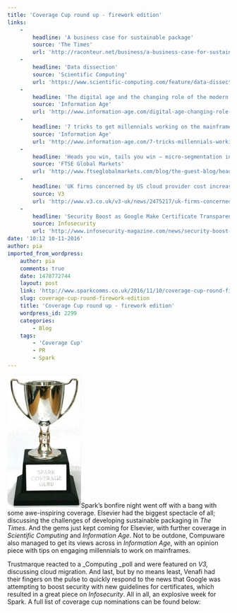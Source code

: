 ```yaml
---
title: 'Coverage Cup round up - firework edition'
links:
    -
        headline: 'A business case for sustainable package'
        source: 'The Times'
        url: 'http://raconteur.net/business/a-business-case-for-sustainable-packaging'
    -
        headline: 'Data dissection'
        source: 'Scientific Computing'
        url: 'https://www.scientific-computing.com/feature/data-dissection-0'
    -
        headline: 'The digital age and the changing role of the modern engineer'
        source: 'Information Age'
        url: 'http://www.information-age.com/digital-age-changing-role-modern-engineer-123462717/'
    -
        headline: '7 tricks to get millennials working on the mainframe'
        source: 'Information Age'
        url: 'http://www.information-age.com/7-tricks-millennials-working-mainframe-123462997/'
    -
        headline: 'Heads you win, tails you win – micro-segmentation in banking for high impact promotions and offers'
        source: 'FTSE Global Markets'
        url: 'http://www.ftseglobalmarkets.com/blog/the-guest-blog/heads-you-win-tails-you-win-%E2%80%93-micro-segmentation-in-banking-for-high-impact-promotions-and-offers.html'
    -
        headline: 'UK firms concerned by US cloud provider cost increases as pound slumps'
        source: V3
        url: 'http://www.v3.co.uk/v3-uk/news/2475217/uk-firms-concerned-by-us-cloud-provider-cost-increases-as-pound-slumps'
    -
        headline: 'Security Boost as Google Make Certificate Transparency Mandatory'
        source: Infosecurity
        url: 'http://www.infosecurity-magazine.com/news/security-boost-as-google-ct/'
date: '10:12 10-11-2016'
author: pia
imported_from_wordpress:
    author: pia
    comments: true
    date: 1478772744
    layout: post
    link: 'http://www.sparkcomms.co.uk/2016/11/10/coverage-cup-round-firework-edition/'
    slug: coverage-cup-round-firework-edition
    title: 'Coverage Cup round up - firework edition'
    wordpress_id: 2299
    categories:
        - Blog
    tags:
        - 'Coverage Cup'
        - PR
        - Spark
---
```


![Coverage cup](Coverage-cup-167x300.jpg)Spark’s bonfire night went off with a bang with some awe-inspiring coverage. Elsevier had the biggest spectacle of all; discussing the challenges of developing sustainable packaging in _The Times_. And the gems just kept coming for Elsevier, with further coverage in _Scientific Computing_ and _Information Age_. Not to be outdone, Compuware also managed to get its views across in _Information_ _Age_, with an opinion piece with tips on engaging millennials to work on mainframes.

Trustmarque reacted to a _Computing _poll and were featured on _V3,_ discussing cloud migration. And last, but by no means least, Venafi had their fingers on the pulse to quickly respond to the news that Google was attempting to boost security with new guidelines for certificates, which resulted in a great piece on _Infosecurity_. All in all, an explosive week for Spark. A full list of coverage cup nominations can be found below:
